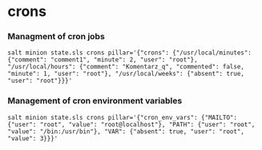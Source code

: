 # crons

### Managment of cron jobs
```
salt minion state.sls crons pillar='{"crons": {"/usr/local/minutes": {"comment": "comment1", "minute": 2, "user": "root"}, "/usr/local/hours": {"comment": "Komentarz_q", "commented": false, "minute": 1, "user": "root"}, "/usr/local/weeks": {"absent": true, "user": "root"}}}'
```

### Management of cron environment variables
```
salt minion state.sls crons pillar='{"cron_env_vars": {"MAILTO": {"user": "root", "value": "root@localhost"}, "PATH": {"user": "root", "value": "/bin:/usr/bin"}, "VAR": {"absent": true, "user": "root", "value": 3}}}'
```

